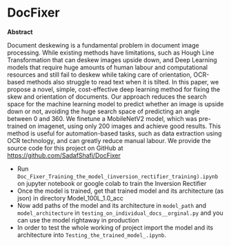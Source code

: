 # DocFixer

**Abstract**

Document deskewing is a fundamental problem in document image processing. While existing methods have limitations, such as Hough Line Transformation that can deskew images upside down, and Deep Learning models that require huge amounts of human labour and computational resources and still fail to deskew while taking care of orientation, OCR-based methods also struggle to read text when it is tilted. In this paper, we propose a novel, simple, cost-effective deep learning method for fixing the skew and orientation of documents. Our approach reduces the search space for the machine learning model to predict whether an image is upside down or not, avoiding the huge search space of predicting an angle between 0 and 360. We finetune a MobileNetV2 model, which was pre-trained on imagenet, using only 200 images and achieve good results. This method is useful for automation-based tasks, such as data extraction using OCR technology, and can greatly reduce manual labour. We provide the source code for this project on GitHub at https://github.com/SadafShafi/DocFixer

* Run `Doc_Fixer_Training_the_model_(inversion_rectifier_training).ipynb` on jupyter notebook or google colab to train the Inversion Rectifier 
* Once the model is trained, get that trained model and its architecture (as json) in directory Model_100L_1.0_acc
* Now add paths of the model and its architecture in `model_path` and `model_architecture` in `testing_on_individual_docs__orginal.py` and you can use the model rightaway in production 
* In order to test the whole working of project import the model and its architecture into `Testing_the_trained_model_.ipynb`.
